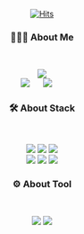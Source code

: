  <div align=center>
  
[![Hits](https://hits.seeyoufarm.com/api/count/incr/badge.svg?url=https%3A%2F%2Fgithub.com%2Fgoawmfhfl&count_bg=%231C658C&title_bg=%23D8D2CB&icon=&icon_color=%23E7E7E7&title=hits&edge_flat=false)](https://hits.seeyoufarm.com)
</div>

<h3 align="center"> 🧑🏻‍💻 About Me </h3><br>

<p align="center">
    <a href="https://www.notion.so/herman94/ce25b7b20b0941b580f7b0e54b50d58c"><img src="https://img.shields.io/badge/Notion-Portfolio-9cf?style=for-the-badge&logo=notion&logoColor=9cf"/></a><br>
    <a href="https://blog.naver.com/goawmfhfl1"><img src="https://img.shields.io/badge/Naver-Tech Blog-EEEEEE?style=for-the-badge&logo=Blogger&logoColor=white"/></a>&nbsp; &nbsp; &nbsp;
	<a href="https://github.com/goawmfhfl/My-wiki"><img src="https://img.shields.io/badge/Git Wiki-TIL-EEEEEE?style=for-the-badge&logo=Github&logoColor=white"/></a>&nbsp; &nbsp; &nbsp;
</p>

<h3 align="center"> 🛠 About Stack </h3><br>

<p align="center">
<img src="https://img.shields.io/badge/HTML5-E34F26?style=for-the-badge&logo=HTML5&logoColor=white">
<img src="https://img.shields.io/badge/CSS3-1572B6?style=for-the-badge&logo=CSS3&logoColor=white">
<img src="https://img.shields.io/badge/JavaScript-F7DF1E?style=for-the-badge&logo=JavaScript&logoColor=white">
<br/>
<img src="https://img.shields.io/badge/React-61DAFB?style=for-the-badge&logo=React&logoColor=white">
<img src="https://img.shields.io/badge/Redux-764ABC?style=for-the-badge&logo=React&logoColor=white">
<img src="https://img.shields.io/badge/styledcomponents-DB7093?style=for-the-badge&logo=styled-components&logoColor=white">
</p>

<h3 align="center"> ⚙️ About Tool </h3><br>
<p align="center">
<img src="https://img.shields.io/badge/Git-F05032?style=for-the-badge&logo=Git&logoColor=white">
<img src="https://img.shields.io/badge/Notion-000000?style=for-the-badge&logo=Notion&logoColor=white">
</p>

